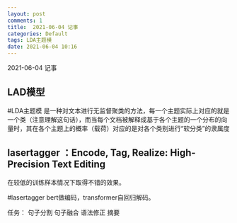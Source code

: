 ```yaml
---
layout: post
comments: 1
title:  2021-06-04 记事
categories: Default
tags: LDA主题模 
date: 2021-06-04 10:16
---
```


 2021-06-04 记事



## LAD模型

#LDA主题模 是一种对文本进行无监督聚类的方法，每一个主题实际上对应的就是一个类（注意理解这句话），而当每个文档被解释成基于各个主题的一个分布的向量时，其在各个主题上的概率（载荷）对应的是对各个类别进行“软分类”的隶属度


## lasertagger ：Encode, Tag, Realize: High-Precision Text Editing
在较低的训练样本情况下取得不错的效果。

#lasertagger bert做编码，transformer自回归解码。

任务：
句子分割
句子融合
语法修正
摘要